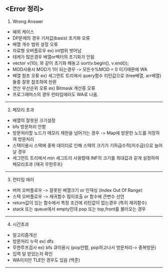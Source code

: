 ## <Error 정리>

1. Wrong Answer
* 예외 케이스
* DP문제의 경우 기저값(basis) 초기화 오류
* 배열 개수 범위 설정 오류
* 자료형 오버플로우 ex) int범위 벗어남
* 테케가 많은경우 배열or벡터의 초기화가 안됨
* vector<int> v(10); 와 같이 초기화 해놓고 sort(v.begin(), v.end());
* MOD사용시 MOD가 1이 되는경우 -> 모든수%MOD = 0 이기때문에 WA
* 배열 참조 오류 ex) 세그먼트 트리에서 query함수 리턴값으로 (tree배열, arr배열) 둘중 잘못 참조하여 반환
* 연산 우선순위 오류 ex) Bitmask 계산중 오류
* 프로그래머스의 경우 런타임에러도 WA로 나옴.

*****************************************************************************************************************

2. 메모리 초과
* 배열의 잘못된 크기설정
* bfs 방문처리 안함
* 방문처리할 노드가 메모리 제한을 넘어가는 경우 -> Map에 방문한 노드를 저장하여 방문처리
* 스택이용시 스택에 중복 데이터로 인해 스택의 크기가 기하급수적(지수급)으로 늘어날 경우
* 세그먼트 트리에서 min 세그트리 사용할때 INF의 크기를 최대값과 같게 설정하여 메모리초과 (재귀 무한루프)

*****************************************************************************************************************

3. 런타임 에러
* 버퍼 오버플로우 -> 잘못된 배열크기 or 인덱싱 (Index Out Of Range)
* 스택 오버플로우 -> 재귀함수 많이호출 or 함수에 큰변수 선언
* return값이 있는 함수에서 특정 조건에 리턴값이 없는경우 (특히 재귀함수)
* stack 또는 queue에서 empty인데 pop 또는 top,front를 불러오는 경우

*****************************************************************************************************************

4. 시간초과
* 알고리즘개선
* 방문처리 누락 ex) dfs
* 무한루프검사 ex) bfs 큐이용시 (pop안함, pop하고나서 방문처리-> 중복방문)
* 입력 덜 받았는지 확인
* WA이지만 TLE인 경우도 있음 (백준)

*****************************************************************************************************************

